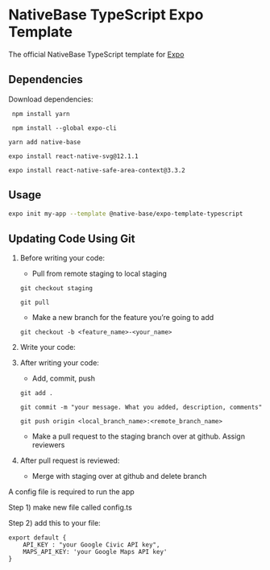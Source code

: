 # NativeBase TypeScript Expo Template

The official NativeBase TypeScript template for [Expo](https://docs.expo.io/)

## Dependencies

Download dependencies:  

``` npm install yarn```   

``` npm install --global expo-cli```  

``` yarn add native-base ```

``` expo install react-native-svg@12.1.1 ```   

``` expo install react-native-safe-area-context@3.3.2 ```
## Usage

```sh
expo init my-app --template @native-base/expo-template-typescript
```
## Updating Code Using Git

1. Before writing your code:
    - Pull from remote staging to local staging

    ``` git checkout staging ```
    
    ``` git pull ```
    
      - Make a new branch for the feature you’re going to add

    ``` git checkout -b <feature_name>-<your_name> ```
2. Write your code:
3. After writing your code:
    - Add, commit, push
  
    ``` git add . ```
    
    ``` git commit -m "your message. What you added, description, comments" ```
    
    ``` git push origin <local_branch_name>:<remote_branch_name> ```
    
    - Make a pull request to the staging branch over at github. Assign reviewers
4. After pull request is reviewed:
    - Merge with staging over at github and delete branch
    
    
    
    
A config file is required to run the app

Step 1) make new file called config.ts

Step 2) add this to your file:

```
export default {
    API_KEY : "your Google Civic API key",
    MAPS_API_KEY: 'your Google Maps API key'
}
```
